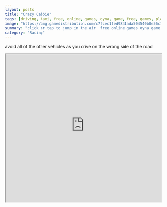 ```yaml
---
layout: posts
title: "Crazy Cabbie"
tags: [driving, taxi, free, online, games, oyna, game, free, games, play, play, games]
image: "https://img.gamedistribution.com/c7fcec1fed9841ada504540b0e56c1f6-512x384.jpeg"
summary: "click or tap to jump in the air  free online games oyna game free games play play games"
category: "Racing"
---
```


avoid all of the other vehicles as you drive on the wrong side of the road

<iframe width="100%" height="480px;" src="https://html5.gamedistribution.com/c7fcec1fed9841ada504540b0e56c1f6/"></iframe>